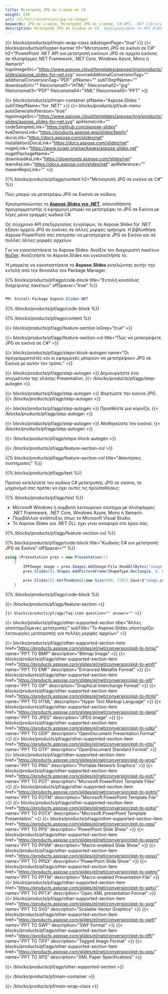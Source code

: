 ```yaml
---
title: Μετατροπή JPG σε εικόνα σε C#
weight: 210
url: /el/net/conversion/jpg-to-image/ 
keywords: JPG σε εικόνα, Μετατροπή JPG σε εικόνα, C# API, .NET Library
description: Μετατροπή JPG σε Εικόνα σε C#. Χρησιμοποιήστε το API βιβλιοθήκης .NET για να μετατρέψετε JPG σε εικόνες σε διαφορετικές μορφές.
---
```


{{< blocks/products/pf/main-wrap-class isAutogenPage="true">}}
{{< blocks/products/pf/upper-banner h1="Μετατροπή JPG σε εικόνα σε C#" h2="PowerPoint .NET API για μετατροπή εικόνων JPG σε αρχεία εικόνας σε πλατφόρμες NET Framework, .NET Core, Windows Azure, Mono ή Xamarin" logoImageSrc="https://www.aspose.cloud/templates/aspose/img/products/slides/aspose_slides-for-net.svg" sourceAdditionalConversionTag="" additionalConversionTag="PDF" pfName="" subTitlepfName="" downloadUrl="" fileiconsmall1="HTML" fileiconsmall2="jpg" fileiconsmall3="PDF" fileiconsmall4="XML" fileiconsmall5="PPT" >}}

{{< blocks/products/pf/main-container pfName="Aspose.Slides " subTitlepfName="for .NET" >}}
{{< blocks/products/pf/sub-menu autoGeneratedVersion="true" logoImageSrc="https://www.aspose.cloud/templates/aspose/img/products/slides/aspose_slides-for-net.svg" apiHomeLink="" codeSamplesLink="https://github.com/aspose-slides" liveDemosLink="https://products.aspose.app/slides/family" docsLink="https://docs.aspose.com/slides/net" installationsDocsLink="https://docs.aspose.com/slides/net" nugetLink="https://www.nuget.org/packages/aspose.slides.net" nugetPackageName="" downloadAsLink="https://downloads.aspose.com/slides/net" learnAsLink="https://docs.aspose.com/slides/net" apiReference="" mavenRepoLink="" >}}


{{% blocks/products/pf/agp/content h2="Μετατροπή JPG σε εικόνα σε C#" %}}

Πώς μπορώ να μετατρέψω JPG σε Εικόνα σε κώδικα;

Χρησιμοποιώντας το [**Aspose.Slides για .NET**](https://products.aspose.com/slides/el/net/), οποιοσδήποτε προγραμματιστής ή εφαρμογή μπορεί να μετατρέψει το JPG σε Εικόνα με λίγες μόνο γραμμές κώδικα C#.

Ως σύγχρονο API επεξεργασίας εγγράφων, το Aspose.Slides for .NET εξάγει αρχεία JPG σε εικόνες σε άλλες μορφές γρήγορα. Η βιβλιοθήκη Aspose PowerPoint σάς επιτρέπει να μετατρέψετε JPG σε Εικόνα και σε πολλές άλλες μορφές αρχείων

Για να εγκαταστήσετε το Aspose.Slides: Ανοίξτε τον διαχειριστή πακέτων [NuGet](https://www.nuget.org/packages/aspose.slides.net). Αναζητήστε το Aspose.Slides και εγκαταστήστε το.
 
Ή μπορείτε να εγκαταστήσετε το **Aspose.Slides** εκτελώντας αυτήν την εντολή από την Κονσόλα του Package Manager.

{{% blocks/products/pf/agp/code-block title="Εντολή κονσόλας διαχείρισης πακέτων" offSpacer="true" %}}

```cs

PM> Install-Package Aspose.Slides.NET

```

{{% /blocks/products/pf/agp/code-block %}}

{{% /blocks/products/pf/agp/content %}}

{{< blocks/products/pf/agp/feature-section isGrey="true" >}}


{{< blocks/products/pf/agp/feature-section-col title="Πώς να μετατρέψετε JPG σε εικόνα σε C#" >}}

{{< blocks/products/pf/agp/steps-block-autogen name="Οι προγραμματιστές και οι εφαρμογές μπορούν να μετατρέψουν JPG σε Εικόνα με αυτόν τον τρόπο:" >}}

{{< blocks/products/pf/agp/step-autogen >}}
Δημιουργήστε ένα στιγμιότυπο της κλάσης Presentation.
{{< /blocks/products/pf/agp/step-autogen >}}

{{< blocks/products/pf/agp/step-autogen >}}
Φορτώστε την εικόνα JPG.
{{< /blocks/products/pf/agp/step-autogen >}}

{{< blocks/products/pf/agp/step-autogen >}}
Προσθέστε μια κορνίζα.
{{< /blocks/products/pf/agp/step-autogen >}}

{{< blocks/products/pf/agp/step-autogen >}}
Αποθηκεύστε την εικόνα.
{{< /blocks/products/pf/agp/step-autogen >}}

{{< /blocks/products/pf/agp/steps-block-autogen >}}

{{< /blocks/products/pf/agp/feature-section-col >}}

{{% blocks/products/pf/agp/feature-section-col title="Απαιτήσεις συστήματος" %}}

{{% blocks/products/pf/agp/text %}}

 Προτού εκτελέσετε τον κώδικα C# μετατροπής JPG σε εικόνα, το μηχάνημά σας πρέπει να έχει αυτές τις προϋποθέσεις:

{{% /blocks/products/pf/agp/text %}}

- Microsoft Windows ή συμβατό λειτουργικό σύστημα με πλατφόρμες .NET Framework, .NET Core, Windows Azure, Mono ή Xamarin.
- Περιβάλλον ανάπτυξης όπως το Microsoft Visual Studio.
- Το Aspose.Slides για .NET DLL έχει γίνει αναφορά στο έργο σας.

{{% /blocks/products/pf/agp/feature-section-col %}}

{{% blocks/products/pf/agp/code-block title="Κωδικός C# για μετατροπή JPG σε Εικόνα" offSpacer="" %}}

```cs
using (Presentation pres = new Presentation())
    {
        IPPImage image = pres.Images.AddImage(File.ReadAllBytes("image.jpg"));
        pres.Slides[0].Shapes.AddPictureFrame(ShapeType.Rectangle, 0, 0, 720, 540, image);

        pres.Slides[0].GetThumbnail(new Size(960, 720)).Save($"image.png", ImageFormat.Png);
    }
```

{{% /blocks/products/pf/agp/code-block %}}

{{< /blocks/products/pf/agp/feature-section >}}

    {{< blocks/products/pf/agp/faq-item question="" answer="" >}}
 

<!-- aboutfile Starts -->

<!-- aboutfile Ends -->
    
{{< blocks/products/pf/agp/other-supported-section title="Άλλες υποστηριζόμενες μετατροπές" subTitle="Το Aspose.Slides υποστηρίζει λειτουργίες μετατροπής για πολλές μορφές αρχείων" >}}

{{< blocks/products/pf/agp/other-supported-section-item href="https://products.aspose.com/slides/el/net/conversion/ppt-to-bmp/" name="PPT TO BMP" description="Bitmap Image" >}}
{{< blocks/products/pf/agp/other-supported-section-item href="https://products.aspose.com/slides/el/net/conversion/ppt-to-emf/" name="PPT TO EMF" description="Enhanced Metafile Format" >}}
{{< blocks/products/pf/agp/other-supported-section-item href="https://products.aspose.com/slides/el/net/conversion/ppt-to-gif/" name="PPT TO GIF" description="Graphical Interchange Format" >}}
{{< blocks/products/pf/agp/other-supported-section-item href="https://products.aspose.com/slides/el/net/conversion/ppt-to-html/" name="PPT TO HTML" description="Hyper Text Markup Language" >}}
{{< blocks/products/pf/agp/other-supported-section-item href="https://products.aspose.com/slides/el/net/conversion/ppt-to-jpeg/" name="PPT TO JPEG" description="JPEG Image" >}}
{{< blocks/products/pf/agp/other-supported-section-item href="https://products.aspose.com/slides/el/net/conversion/ppt-to-odp/" name="PPT TO ODP" description="OpenDocument Presentation Format" >}}
{{< blocks/products/pf/agp/other-supported-section-item href="https://products.aspose.com/slides/el/net/conversion/ppt-to-otp/" name="PPT TO OTP" description="OpenDocument Standard Format" >}}
{{< blocks/products/pf/agp/other-supported-section-item href="https://products.aspose.com/slides/el/net/conversion/ppt-to-png/" name="PPT TO PNG" description="Portable Network Graphics" >}}
{{< blocks/products/pf/agp/other-supported-section-item href="https://products.aspose.com/slides/el/net/conversion/ppt-to-pot/" name="PPT TO POT" description="Microsoft PowerPoint Template Files" >}}
{{< blocks/products/pf/agp/other-supported-section-item href="https://products.aspose.com/slides/el/net/conversion/ppt-to-potm/" name="PPT TO POTM" description="Microsoft PowerPoint Template File" >}}
{{< blocks/products/pf/agp/other-supported-section-item href="https://products.aspose.com/slides/el/net/conversion/ppt-to-potx/" name="PPT TO POTX" description="Microsoft PowerPoint Template Presentation" >}}
{{< blocks/products/pf/agp/other-supported-section-item href="https://products.aspose.com/slides/el/net/conversion/ppt-to-pps/" name="PPT TO PPS" description="PowerPoint Slide Show" >}}
{{< blocks/products/pf/agp/other-supported-section-item href="https://products.aspose.com/slides/el/net/conversion/ppt-to-ppsm/" name="PPT TO PPSM" description="Macro-enabled Slide Show" >}}
{{< blocks/products/pf/agp/other-supported-section-item href="https://products.aspose.com/slides/el/net/conversion/ppt-to-ppsx/" name="PPT TO PPSX" description="PowerPoint Slide Show" >}}
{{< blocks/products/pf/agp/other-supported-section-item href="https://products.aspose.com/slides/el/net/conversion/ppt-to-pptm/" name="PPT TO PPTM" description="Macro-enabled Presentation File" >}}
{{< blocks/products/pf/agp/other-supported-section-item href="https://products.aspose.com/slides/el/net/conversion/ppt-to-pptx/" name="PPT TO PPTX" description="Open XML presentation Format" >}}
{{< blocks/products/pf/agp/other-supported-section-item href="https://products.aspose.com/slides/el/net/conversion/ppt-to-svg/" name="PPT TO SVG" description="Scalable Vector Graphics" >}}
{{< blocks/products/pf/agp/other-supported-section-item href="https://products.aspose.com/slides/el/net/conversion/ppt-to-swf/" name="PPT TO SWF" description="SWF Format" >}}
{{< blocks/products/pf/agp/other-supported-section-item href="https://products.aspose.com/slides/el/net/conversion/ppt-to-tiff/" name="PPT TO TIFF" description="Tagged Image Format" >}}
{{< blocks/products/pf/agp/other-supported-section-item href="https://products.aspose.com/slides/el/net/conversion/ppt-to-xps/" name="PPT TO XPS" description="XML Paper Specifications" >}}

{{< /blocks/products/pf/agp/other-supported-section >}}

{{< /blocks/products/pf/main-container >}}
    
{{< /blocks/products/pf/main-wrap-class >}}